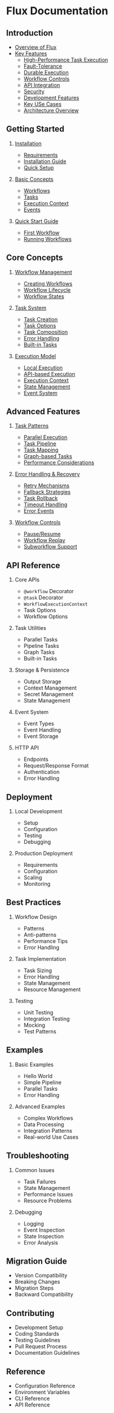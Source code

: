 # Flux Documentation

## Introduction
- [Overview of Flux](/docs/introduction.md#overview)
- [Key Features](/docs/introduction.md#key-features)
  - [High-Performance Task Execution](/docs/introduction.md#high-performance-task-execution)
  - [Fault-Tolerance](/docs/introduction.md#fault-tolerance)
  - [Durable Execution](/docs/introduction.md#durable-execution)
  - [Workflow Controls](/docs/introduction.md#workflow-controls)
  - [API Integration](/docs/introduction.md#api-integration)
  - [Security](/docs/introduction.md#security)
  - [Development Features](/docs/introduction.md#development-features)
  - [Key USe Cases](/docs/introduction.md#common-use-cases)
  - [Architecture Overview](/docs/introduction.md#architecture-overview)



## Getting Started
1. [Installation](/docs/getting-started/installation.md)
   - [Requirements](/docs/getting-started/installation.md#requirements)
   - [Installation Guide](/docs/getting-started/installation.md#installation-guide)
   - [Quick Setup](/docs/getting-started/installation.md#quick-setup)

2. [Basic Concepts](/docs/getting-started/basic_concepts.md)
   - [Workflows](/docs/getting-started/basic_concepts.md#workflows)
   - [Tasks](/docs/getting-started/basic_concepts.md#tasks)
   - [Execution Context](/docs/getting-started/basic_concepts.md#execution-context)
   - [Events](/docs/getting-started/basic_concepts.md#events)

3. [Quick Start Guide](/docs/getting-started/quick-start-guide.md)
   - [First Workflow](/docs/getting-started/quick-start-guide.md#first-workflow)
   - [Running Workflows](/docs/getting-started/quick-start-guide.md#running-workflows)

## Core Concepts
1. [Workflow Management](/docs/core-concepts/workflow-management.md)
   - [Creating Workflows](/docs/core-concepts/workflow-management.md#creating-workflows)
   - [Workflow Lifecycle](/docs/core-concepts/workflow-management.md#workflow-lifecycle)
   - [Workflow States](/docs/core-concepts/workflow-management.md#workflow-states)

2. [Task System](/docs/core-concepts/tasks.md)
   - [Task Creation](/docs/core-concepts/tasks.md#task-creation)
   - [Task Options](/docs/core-concepts/tasks.md#task-options)
   - [Task Composition](/docs/core-concepts/tasks.md#task-composition)
   - [Error Handling](/docs/core-concepts/tasks.md#error-handling)
   - [Built-in Tasks](/docs/core-concepts/tasks.md#built-in-tasks)

3. [Execution Model](/docs/core-concepts/execution-model.md)
   - [Local Execution](/docs/core-concepts/execution-model.md#local-execution)
   - [API-based Execution](/docs/core-concepts/execution-model.md#api-based-execution)
   - [Execution Context](/docs/core-concepts/execution-model.md#execution-context)
   - [State Management](/docs/core-concepts/execution-model.md#state-management)
   - [Event System](/docs/core-concepts/execution-model.md#event-system)

## Advanced Features
1. [Task Patterns](/docs/advanced-features/task-patterns.md)
   - [Parallel Execution](/docs/advanced-features/task-patterns.md#parallel-execution)
   - [Task Pipeline](/docs/advanced-features/task-patterns.md#pipeline-processing)
   - [Task Mapping](/docs/advanced-features/task-patterns.md#task-mapping)
   - [Graph-based Tasks](/docs/advanced-features/task-patterns.md#graph-based-execution)
   - [Performance Considerations](/docs/advanced-features/task-patterns.md#performance-considerations)

2. [Error Handling & Recovery](/docs/advanced-features/error-handling.md)
   - [Retry Mechanisms](/docs/advanced-features/error-handling.md#retry-mechanism)
   - [Fallback Strategies](/docs/advanced-features/error-handling.md#fallback-strategy)
   - [Task Rollback](/docs/advanced-features/error-handling.md#rollback-operations)
   - [Timeout Handling](/docs/advanced-features/error-handling.md#timeout-handling)
   - [Error Events](/docs/advanced-features/error-handling.md#error-events)

4. [Workflow Controls](/docs/advanced-features/workflow-controls.md)
   - [Pause/Resume](/docs/advanced-features/workflow-controls.md#pause-and-resume)
   - [Workflow Replay](/docs/advanced-features/workflow-controls.md#workflow-replay)
   - [Subworkflow Support](/docs/advanced-features/workflow-controls.md#subworkflows)

## API Reference
1. Core APIs
   - `@workflow` Decorator
   - `@task` Decorator
   - `WorkflowExecutionContext`
   - Task Options
   - Workflow Options

2. Task Utilities
   - Parallel Tasks
   - Pipeline Tasks
   - Graph Tasks
   - Built-in Tasks

3. Storage & Persistence
   - Output Storage
   - Context Management
   - Secret Management
   - State Management

4. Event System
   - Event Types
   - Event Handling
   - Event Storage

5. HTTP API
   - Endpoints
   - Request/Response Format
   - Authentication
   - Error Handling

## Deployment
1. Local Development
   - Setup
   - Configuration
   - Testing
   - Debugging

2. Production Deployment
   - Requirements
   - Configuration
   - Scaling
   - Monitoring

## Best Practices
1. Workflow Design
   - Patterns
   - Anti-patterns
   - Performance Tips
   - Error Handling

2. Task Implementation
   - Task Sizing
   - Error Handling
   - State Management
   - Resource Management

3. Testing
   - Unit Testing
   - Integration Testing
   - Mocking
   - Test Patterns

## Examples
1. Basic Examples
   - Hello World
   - Simple Pipeline
   - Parallel Tasks
   - Error Handling

2. Advanced Examples
   - Complex Workflows
   - Data Processing
   - Integration Patterns
   - Real-world Use Cases

## Troubleshooting
1. Common Issues
   - Task Failures
   - State Management
   - Performance Issues
   - Resource Problems

2. Debugging
   - Logging
   - Event Inspection
   - State Inspection
   - Error Analysis

## Migration Guide
- Version Compatibility
- Breaking Changes
- Migration Steps
- Backward Compatibility

## Contributing
- Development Setup
- Coding Standards
- Testing Guidelines
- Pull Request Process
- Documentation Guidelines

## Reference
- Configuration Reference
- Environment Variables
- CLI Reference
- API Reference
